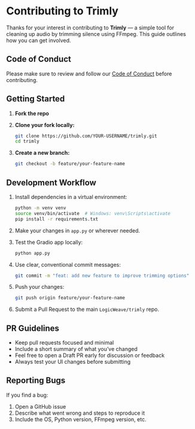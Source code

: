 # Contributing to Trimly

Thanks for your interest in contributing to **Trimly** — a simple tool for cleaning up audio by trimming silence using FFmpeg. This guide outlines how you can get involved.

##  Code of Conduct

Please make sure to review and follow our [Code of Conduct](CODE_OF_CONDUCT.md) before contributing.

##  Getting Started

1. **Fork the repo**  
2. **Clone your fork locally:**

   ```bash
   git clone https://github.com/YOUR-USERNAME/trimly.git
   cd trimly
   ```

3. **Create a new branch:**

   ```bash
   git checkout -b feature/your-feature-name
   ```

## Development Workflow

1. Install dependencies in a virtual environment:

   ```bash
   python -m venv venv
   source venv/bin/activate  # Windows: venv\Scripts\activate
   pip install -r requirements.txt
   ```

2. Make your changes in `app.py` or wherever needed.

3. Test the Gradio app locally:

   ```bash
   python app.py
   ```

4. Use clear, conventional commit messages:

   ```bash
   git commit -m "feat: add new feature to improve trimming options"
   ```

5. Push your changes:

   ```bash
   git push origin feature/your-feature-name
   ```

6. Submit a Pull Request to the main `LogicWeave/trimly` repo.


## PR Guidelines

* Keep pull requests focused and minimal
* Include a short summary of what you’ve changed
* Feel free to open a Draft PR early for discussion or feedback
* Always test your UI changes before submitting

## Reporting Bugs

If you find a bug:

1. Open a GitHub issue
2. Describe what went wrong and steps to reproduce it
3. Include the OS, Python version, FFmpeg version, etc.
